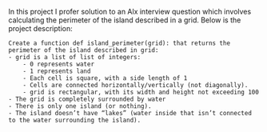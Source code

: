 In this project I profer solution to an Alx interview question which involves calculating the perimeter of the island described in a grid. Below is the project description:

```
Create a function def island_perimeter(grid): that returns the perimeter of the island described in grid:
- grid is a list of list of integers:
    - 0 represents water
    - 1 represents land
    - Each cell is square, with a side length of 1
    - Cells are connected horizontally/vertically (not diagonally).
    - grid is rectangular, with its width and height not exceeding 100
- The grid is completely surrounded by water
- There is only one island (or nothing).
- The island doesn’t have “lakes” (water inside that isn’t connected to the water surrounding the island).
```